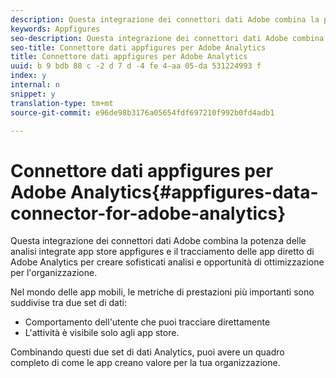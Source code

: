 ```yaml
---
description: Questa integrazione dei connettori dati Adobe combina la potenza delle analisi integrate app store appfigures e il tracciamento delle app diretto di Adobe Analytics per creare sofisticati analisi e opportunità di ottimizzazione per l'organizzazione.
keywords: Appfigures
seo-description: Questa integrazione dei connettori dati Adobe combina la potenza delle analisi integrate app store appfigures e il tracciamento delle app diretto di Adobe Analytics per creare sofisticati analisi e opportunità di ottimizzazione per l'organizzazione.
seo-title: Connettore dati appfigures per Adobe Analytics
title: Connettore dati appfigures per Adobe Analytics
uuid: b 9 bdb 88 c -2 d 7 d -4 fe 4-aa 05-da 531224993 f
index: y
internal: n
snippet: y
translation-type: tm+mt
source-git-commit: e96de98b3176a05654fdf697210f992b0fd4adb1

---
```



# Connettore dati appfigures per Adobe Analytics{#appfigures-data-connector-for-adobe-analytics}

Questa integrazione dei connettori dati Adobe combina la potenza delle analisi integrate app store appfigures e il tracciamento delle app diretto di Adobe Analytics per creare sofisticati analisi e opportunità di ottimizzazione per l'organizzazione.

Nel mondo delle app mobili, le metriche di prestazioni più importanti sono suddivise tra due set di dati:

* Comportamento dell'utente che puoi tracciare direttamente
* L'attività è visibile solo agli app store.

Combinando questi due set di dati Analytics, puoi avere un quadro completo di come le app creano valore per la tua organizzazione.
